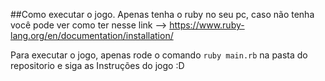 ##Como executar o jogo. Apenas tenha o ruby no seu pc, caso não tenha você pode ver como ter nesse link --> https://www.ruby-lang.org/en/documentation/installation/

Para executar o jogo, apenas rode o comando `ruby main.rb` na pasta do repositorio e siga as Instruções do jogo :D

